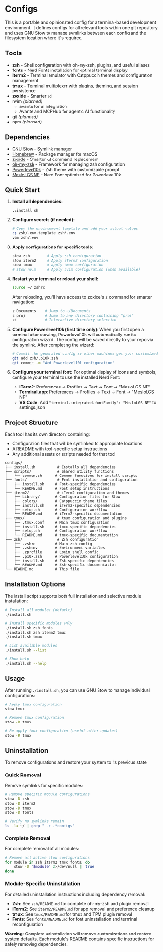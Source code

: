 # Configs

This is a portable and opinionated config for a terminal-based development environment. It defines configs for all relevant tools within one git repository and uses GNU Stow to manage symlinks between each config and the filesystem location where it's required.

## Tools

- **zsh** - Shell configuration with oh-my-zsh, plugins, and useful aliases
- **fonts** - Nerd Fonts installation for optimal terminal display
- **iterm2** - Terminal emulator with Catppuccin themes and configuration management
- **tmux** - Terminal multiplexer with plugins, theming, and session persistence
- **zoxide** - Smarter `cd`
- nvim _(planned)_
   - avante for ai integration
   - Avante and MCPHub for agentic AI functionality
- git _(planned)_
- npm _(planned)_

## Dependencies

- [GNU Stow](https://www.gnu.org/software/stow/) - Symlink manager
- [Homebrew](https://brew.sh/) - Package manager for macOS
- [zoxide](https://github.com/ajeetdsouza/zoxide) - Smarter `cd` command replacement
- [oh-my-zsh](https://ohmyz.sh/) - Framework for managing zsh configuration
- [Powerlevel10k](https://github.com/romkatv/powerlevel10k) - Zsh theme with customizable prompt
- [MesloLGS NF](https://github.com/romkatv/powerlevel10k#fonts) - Nerd Font optimized for Powerlevel10k

## Quick Start

1. **Install all dependencies:**
   ```bash
   ./install.sh
   ```

2. **Configure secrets (if needed):**
   ```bash
   # Copy the environment template and add your actual values
   cp zsh/.env.template zsh/.env
   vim zsh/.env
   ```

3. **Apply configurations for specific tools:**
   ```bash
   stow zsh        # Apply zsh configuration
   stow iterm2     # Apply iTerm2 configuration
   stow tmux       # Apply tmux configuration
   # stow nvim     # Apply nvim configuration (when available)
   ```

3. **Restart your terminal or reload your shell:**
   ```bash
   source ~/.zshrc
   ```
   
   After reloading, you'll have access to zoxide's `z` command for smarter navigation:
   ```bash
   z Documents    # Jump to ~/Documents
   z proj         # Jump to any directory containing "proj"
   zi             # Interactive directory selection
   ```

4. **Configure Powerlevel10k (first time only):**
   When you first open a terminal after stowing, Powerlevel10k will automatically run its configuration wizard. The config will be saved directly to your repo via the symlink. After completing the wizard:
   ```bash
   # Commit the generated config so other machines get your customized prompt
   git add zsh/.p10k.zsh
   git commit -m "Add Powerlevel10k configuration"
   ```

5. **Configure your terminal font:**
   For optimal display of icons and symbols, configure your terminal to use the installed Nerd Font:
   - **iTerm2**: Preferences → Profiles → Text → Font → "MesloLGS NF"
   - **Terminal.app**: Preferences → Profiles → Text → Font → "MesloLGS NF"
   - **VS Code**: Add `"terminal.integrated.fontFamily": "MesloLGS NF"` to settings.json

## Project Structure

Each tool has its own directory containing:
- Configuration files that will be symlinked to appropriate locations
- A README with tool-specific setup instructions
- Any additional assets or scripts needed for that tool

```
configs/
├── install.sh          # Installs all dependencies
├── scripts/            # Shared utility functions
│   └── common.sh      # Common functions for install scripts
├── fonts/              # Font installation and configuration
│   ├── install.sh     # Font-specific dependencies
│   └── README.md      # Font setup instructions
├── iterm2/             # iTerm2 configuration and themes
│   ├── Library/       # Configuration files for Stow
│   ├── colors/        # Catppuccin theme files
│   ├── install.sh     # iTerm2-specific dependencies
│   ├── setup.sh       # Configuration workflow
│   └── README.md      # iTerm2-specific documentation
├── tmux/               # tmux configuration and plugins
│   ├── .tmux.conf     # Main tmux configuration
│   ├── install.sh     # tmux-specific dependencies
│   ├── setup.sh       # Configuration workflow
│   └── README.md      # tmux-specific documentation
├── zsh/                # Zsh configuration
│   ├── .zshrc         # Main zsh config
│   ├── .zshenv        # Environment variables
│   ├── .zprofile      # Login shell config
│   ├── .p10k.zsh      # Powerlevel10k configuration
│   ├── install.sh     # Zsh-specific dependencies
│   └── README.md      # Zsh-specific documentation
└── README.md          # This file
```

## Installation Options

The install script supports both full installation and selective module installation:

```bash
# Install all modules (default)
./install.sh

# Install specific modules only
./install.sh zsh fonts
./install.sh zsh iterm2 tmux
./install.sh tmux

# List available modules
./install.sh --list

# Show help
./install.sh --help
```

## Usage

After running `./install.sh`, you can use GNU Stow to manage individual configurations:

```bash
# Apply tmux configuration
stow tmux

# Remove tmux configuration
stow -D tmux

# Re-apply tmux configuration (useful after updates)
stow -R tmux
```

## Uninstallation

To remove configurations and restore your system to its previous state:

### Quick Removal
Remove symlinks for specific modules:
```bash
# Remove specific module configurations
stow -D zsh
stow -D iterm2
stow -D tmux
stow -D fonts

# Verify no symlinks remain
ls -la ~/ | grep " -> .*configs"
```

### Complete Removal
For complete removal of all modules:

```bash
# Remove all active stow configurations
for module in zsh iterm2 tmux fonts; do
    stow -D "$module" 2>/dev/null || true
done
```

### Module-Specific Uninstallation
For detailed uninstallation instructions including dependency removal:
- **Zsh**: See `zsh/README.md` for complete oh-my-zsh and plugin removal
- **iTerm2**: See `iterm2/README.md` for app removal and preference cleanup
- **tmux**: See `tmux/README.md` for tmux and TPM plugin removal
- **Fonts**: See `fonts/README.md` for font uninstallation and terminal reconfiguration

**Warning**: Complete uninstallation will remove customizations and restore system defaults. Each module's README contains specific instructions for safely removing dependencies.
